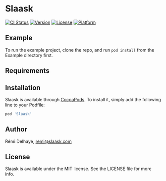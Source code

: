 # Slaask

[![CI Status](https://img.shields.io/travis/slaaskhq/ios-sdk.svg?style=flat)](https://travis-ci.org/slaaskhq/ios-sdk)
[![Version](https://img.shields.io/cocoapods/v/Slaask.svg?style=flat)](https://cocoapods.org/pods/Slaask)
[![License](https://img.shields.io/cocoapods/l/Slaask.svg?style=flat)](https://cocoapods.org/pods/Slaask)
[![Platform](https://img.shields.io/cocoapods/p/Slaask.svg?style=flat)](https://cocoapods.org/pods/Slaask)

## Example

To run the example project, clone the repo, and run `pod install` from the Example directory first.

## Requirements

## Installation

Slaask is available through [CocoaPods](https://cocoapods.org). To install
it, simply add the following line to your Podfile:

```ruby
pod 'Slaask'
```

## Author

Rémi Delhaye, remi@slaask.com

## License

Slaask is available under the MIT license. See the LICENSE file for more info.
